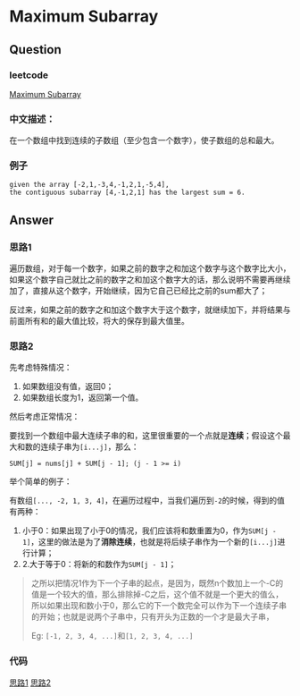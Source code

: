 # Maximum Subarray

## Question

### leetcode

[Maximum Subarray](https://leetcode.com/problems/maximum-subarray/description/)

### 中文描述：

在一个数组中找到连续的子数组（至少包含一个数字），使子数组的总和最大。

### 例子

```
given the array [-2,1,-3,4,-1,2,1,-5,4],
the contiguous subarray [4,-1,2,1] has the largest sum = 6.
```

## Answer

### 思路1

遍历数组，对于每一个数字，如果之前的数字之和加这个数字与这个数字比大小，如果这个数字自己就比之前的数字之和加这个数字大的话，那么说明不需要再继续加了，直接从这个数字，开始继续，因为它自己已经比之前的sum都大了；

反过来，如果之前的数字之和加这个数字大于这个数字，就继续加下，并将结果与前面所有和的最大值比较，将大的保存到最大值里。

### 思路2

先考虑特殊情况：
1. 如果数组没有值，返回0；
2. 如果数组长度为1，返回第一个值。

然后考虑正常情况：

要找到一个数组中最大连续子串的和，这里很重要的一个点就是**连续**；假设这个最大和数的连续子串为`[i...j]`，那么：

`SUM[j] = nums[j] + SUM[j - 1]; (j - 1 >= i)`

举个简单的例子：

有数组`[..., -2, 1, 3, 4]`，在遍历过程中，当我们遍历到`-2`的时候，得到的值有两种：
1. 小于0：如果出现了小于0的情况，我们应该将和数重置为0，作为`SUM[j - 1]`，这里的做法是为了**消除连续**，也就是将后续子串作为一个新的`[i...j]`进行计算；
2. 2.大于等于0：将新的和数作为`SUM[j - 1]`；

> 之所以把情况1作为下一个子串的起点，是因为，既然n个数加上一个-C的值是一个较大的值，那么排除掉-C之后，这个值不就是一个更大的值么，所以如果出现和数小于0，那么它的下一个数完全可以作为下一个连续子串的开始；也就是说两个子串中，只有开头为正数的一个才是最大子串，
> 
> Eg: `[-1, 2, 3, 4, ...]`和`[1, 2, 3, 4, ...]`

### 代码

[思路1](./main_01.js)
[思路2](./main_02.js)
